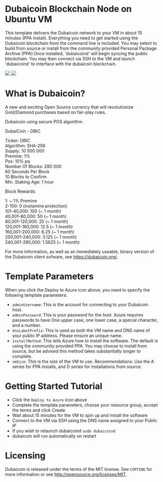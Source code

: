 # Dubaicoin Blockchain Node on Ubuntu VM

This template delivers the Dubaicoin network to your VM in about 15 minutes (PPA install).  Everything you need to get started using the Dubaicoin blockchain from the command line is included. 
You may select to build from source or install from the community provided Personal Package Archive (PPA).Once installed, 'dubaicoind' will begin syncing the public blockchain. 
You may then connect via SSH to the VM and launch 'dubaicoind' to interface with the dubaicoin blockchain.

<a href="https://portal.azure.com/#create/Microsoft.Template/uri/https%3A%2F%2Fraw.githubusercontent.com%2FAzure%2Fazure-quickstart-templates%2Fmaster%2Fdubaicoin-on-ubuntu%2Fazuredeploy.json" target="_blank"><img src="http://azuredeploy.net/deploybutton.png"/></a>
<a href="http://armviz.io/#/?load=https%3A%2F%2Fraw.githubusercontent.com%2FAzure%2Fazure-quickstart-templates%2Fmaster%2Fdubaicoin-on-ubuntu%2Fazuredeploy.json" target="_blank"><img src="http://armviz.io/visualizebutton.png"/></a>

# What is Dubaicoin?

A new and exciting Open Source currency that will revolutionize Gold/Diamond purchases based on fair-play rules.

Dubaicoin using secure POS algorithm.

DubaiCoin - DBIC<br />

Ticker: DBIC<br />
Algorithm: SHA-256<br />
Supply: 10 500 000<br />
Premine: 1%<br />
Pos: 10% pa<br />
Number Of Blocks: 280 000<br />
60 Seconds Per Block<br />
10 Blocks to Confirm<br />
Min. Staking Age: 1 hour<br />

Block Rewards:<br />

1: ~ 1% Premine<br />
2-100: 0 (instamine protection)<br />
101-40,000: 100 (~ 1 month)<br />
40,001-80,000: 50 (~ 1 month)<br />
80,001-120,000: 25  (~ 1 month)<br />
120,001-160,000: 12.5  (~ 1 month)<br />
160,001-200,000: 6.25 (~ 1 month)<br />
200,001-240,000: 3.125 (~ 1 month)<br />
240,001-280,000: 1.5625 (~ 1 month)<br />

For more information, as well as an immediately useable, binary version of
the Dubaicoin client sofware, see https://dubaicoin.org/.


# Template Parameters

When you click the Deploy to Azure icon above, you need to specify the following template parameters:

* `adminUsername`: This is the account for connecting to your Dubaicoin host.
* `adminPassword`: This is your password for the host.  Azure requires passwords to have One upper case, one lower case, a special character, and a number.
* `dnsLabelPrefix`: This is used as both the VM name and DNS name of your public IP address.  Please ensure an unique name.
* `installMethod`: This tells Azure how to install the software.  The default is using the community provided PPA.  You may choose to install from source, but be advised this method takes substantially longer to complete.
* `vmSize`: This is the size of the VM to use.  Recommendations: Use the A series for PPA installs, and D series for installations from source.

# Getting Started Tutorial

* Click the `Deploy to Azure` icon above
* Complete the template parameters, choose your resource group, accept the terms and click Create
* Wait about 15 minutes for the VM to spin up and install the software
* Connect to the VM via SSH using the DNS name assigned to your Public IP
* If you wish to relaunch dubaicoind `sudo dubaicoind`
* dubaicoin will run automatically on restart

# Licensing

Dubaicoin is released under the terms of the MIT license. See `COPYING` for more information or see http://opensource.org/licenses/MIT.
